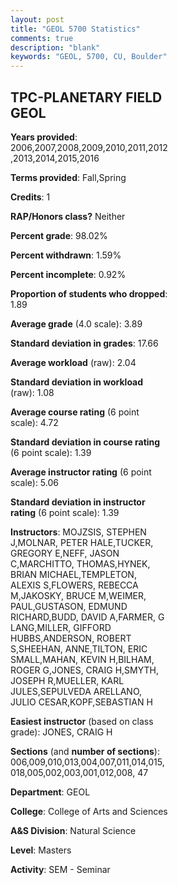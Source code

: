 ```yaml
---
layout: post
title: "GEOL 5700 Statistics"
comments: true
description: "blank"
keywords: "GEOL, 5700, CU, Boulder"
--- 
```

<head>
<script src="https://ajax.googleapis.com/ajax/libs/jquery/2.1.3/jquery.min.js"></script>
<script src="https://dl.dropboxusercontent.com/s/pc42nxpaw1ea4o9/highcharts.js?dl=0"></script>
<!-- <script src="../assets/js/highcharts.js"></script> -->
<style type="text/css">@font-face {
	font-family: "Bebas Neue";
	src: url(https://www.filehosting.org/file/details/544349/BebasNeue%20Regular.otf) format("opentype");
	}
	h1.Bebas { 
		font-family: "Bebas Neue", Verdana, Tahoma;
	}
</style>
</head>
<body>
	<div id="container" style="float: right; width: 45%; height: 88%; margin-left: 2.5%; margin-right: 2.5%;"></div>
	<script language="JavaScript">
		$(document).ready(function() {
		var chart = {type: 'column'};
		var title = {text: 'Grade Distribution'};
		var xAxis = {categories: ['A','B','C','D','F'],crosshair: true};
		var yAxis = {min: 0,title: {text: 'Percentage'}};
		var tooltip = {headerFormat: '<center><b><span style="font-size:20px">{point.key}</span></b></center>',
		               pointFormat: '<td style="padding:0"><b>{point.y:.1f}%</b></td>',
		               footerFormat: '</table>',shared: true,useHTML: true};
		var plotOptions = {column: {pointPadding: 0.0,borderWidth: 0}};  
		var credits = {enabled: false};var series= [{name: 'Percent',data: [93.2,6.19,0.3,0.0,0.15,]}];
		var json = {};
		json.chart = chart;
		json.title = title;
		json.tooltip = tooltip;
		json.xAxis = xAxis;
		json.yAxis = yAxis;  
		json.series = series;
		json.plotOptions = plotOptions;  
		json.credits = credits;
		$('#container').highcharts(json);
	});
	</script>
</body>
			   
## TPC-PLANETARY FIELD GEOL

**Years provided**: 2006,2007,2008,2009,2010,2011,2012,2013,2014,2015,2016

**Terms provided**: Fall,Spring

**Credits**: 1

**RAP/Honors class?** Neither

**Percent grade**: 98.02%

**Percent withdrawn**: 1.59%

**Percent incomplete**: 0.92%

**Proportion of students who dropped**: 1.89

**Average grade** (4.0 scale): 3.89

**Standard deviation in grades**: 17.66

**Average workload** (raw): 2.04

**Standard deviation in workload** (raw): 1.08

**Average course rating** (6 point scale): 4.72

**Standard deviation in course rating** (6 point scale): 1.39

**Average instructor rating** (6 point scale): 5.06

**Standard deviation in instructor rating** (6 point scale): 1.39

**Instructors**: MOJZSIS, STEPHEN J,MOLNAR, PETER HALE,TUCKER, GREGORY E,NEFF, JASON C,MARCHITTO, THOMAS,HYNEK, BRIAN MICHAEL,TEMPLETON, ALEXIS S,FLOWERS, REBECCA M,JAKOSKY, BRUCE M,WEIMER, PAUL,GUSTASON, EDMUND RICHARD,BUDD, DAVID A,FARMER, G LANG,MILLER, GIFFORD HUBBS,ANDERSON, ROBERT S,SHEEHAN, ANNE,TILTON, ERIC SMALL,MAHAN, KEVIN H,BILHAM, ROGER G,JONES, CRAIG H,SMYTH, JOSEPH R,MUELLER, KARL JULES,SEPULVEDA ARELLANO, JULIO CESAR,KOPF,SEBASTIAN H

**Easiest instructor** (based on class grade): JONES, CRAIG H

**Sections** (and **number of sections**): 006,009,010,013,004,007,011,014,015,018,005,002,003,001,012,008, 47

**Department**: GEOL

**College**: College of Arts and Sciences

**A&S Division**: Natural Science

**Level**: Masters

**Activity**: SEM - Seminar